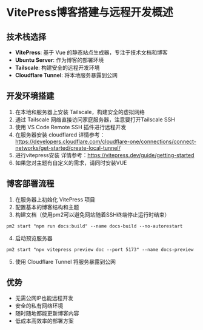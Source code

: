 # VitePress博客搭建与远程开发概述

## 技术栈选择

- **VitePress**: 基于 Vue 的静态站点生成器，专注于技术文档和博客
- **Ubuntu Server**: 作为博客的部署环境
- **Tailscale**: 构建安全的远程开发环境
- **Cloudflare Tunnel**: 将本地服务暴露到公网

## 开发环境搭建

1. 在本地和服务器上安装 Tailscale，构建安全的虚拟网络
2. 通过 Tailscale 网络直接访问家庭服务器，注意要打开Tailscale SSH
3. 使用 VS Code Remote SSH 插件进行远程开发
4. 在服务器安装 cloudflared 详情参考：https://developers.cloudflare.com/cloudflare-one/connections/connect-networks/get-started/create-local-tunnel/
5. 进行vitepress安装 详情参考：https://vitepress.dev/guide/getting-started
6. 如果您对主题有自定义的需求，请同时安装VUE

## 博客部署流程

1. 在服务器上初始化 VitePress 项目
2. 配置基本的博客结构和主题
3. 构建文档（使用pm2可以避免网站随着SSH终端停止运行时结束）
```shell
pm2 start "npm run docs:build" --name docs-build --no-autorestart
```
4. 启动预览服务器
```shell
pm2 start "npx vitepress preview doc --port 5173" --name docs-preview
```
5. 使用 Cloudflare Tunnel 将服务暴露到公网


## 优势

- 无需公网IP也能远程开发
- 安全的私有网络环境
- 随时随地都能更新博客内容
- 低成本高效率的部署方案
